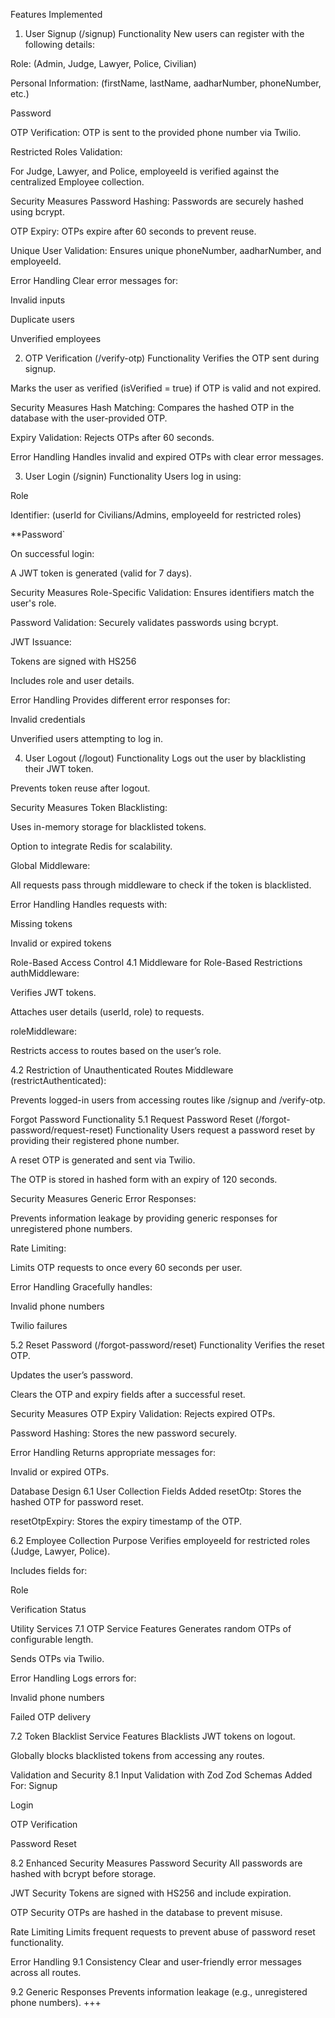 Features Implemented
1. User Signup (/signup)
Functionality
New users can register with the following details:

Role: (Admin, Judge, Lawyer, Police, Civilian)

Personal Information: (firstName, lastName, aadharNumber, phoneNumber, etc.)

Password

OTP Verification: OTP is sent to the provided phone number via Twilio.

Restricted Roles Validation:

For Judge, Lawyer, and Police, employeeId is verified against the centralized Employee collection.

Security Measures
Password Hashing: Passwords are securely hashed using bcrypt.

OTP Expiry: OTPs expire after 60 seconds to prevent reuse.

Unique User Validation: Ensures unique phoneNumber, aadharNumber, and employeeId.

Error Handling
Clear error messages for:

Invalid inputs

Duplicate users

Unverified employees

2. OTP Verification (/verify-otp)
Functionality
Verifies the OTP sent during signup.

Marks the user as verified (isVerified = true) if OTP is valid and not expired.

Security Measures
Hash Matching: Compares the hashed OTP in the database with the user-provided OTP.

Expiry Validation: Rejects OTPs after 60 seconds.

Error Handling
Handles invalid and expired OTPs with clear error messages.

3. User Login (/signin)
Functionality
Users log in using:

Role

Identifier: (userId for Civilians/Admins, employeeId for restricted roles)

**Password`

On successful login:

A JWT token is generated (valid for 7 days).

Security Measures
Role-Specific Validation: Ensures identifiers match the user's role.

Password Validation: Securely validates passwords using bcrypt.

JWT Issuance:

Tokens are signed with HS256

Includes role and user details.

Error Handling
Provides different error responses for:

Invalid credentials

Unverified users attempting to log in.

4. User Logout (/logout)
Functionality
Logs out the user by blacklisting their JWT token.

Prevents token reuse after logout.

Security Measures
Token Blacklisting:

Uses in-memory storage for blacklisted tokens.

Option to integrate Redis for scalability.

Global Middleware:

All requests pass through middleware to check if the token is blacklisted.

Error Handling
Handles requests with:

Missing tokens

Invalid or expired tokens

Role-Based Access Control
4.1 Middleware for Role-Based Restrictions
authMiddleware:

Verifies JWT tokens.

Attaches user details (userId, role) to requests.

roleMiddleware:

Restricts access to routes based on the user’s role.

4.2 Restriction of Unauthenticated Routes
Middleware (restrictAuthenticated):

Prevents logged-in users from accessing routes like /signup and /verify-otp.

Forgot Password Functionality
5.1 Request Password Reset (/forgot-password/request-reset)
Functionality
Users request a password reset by providing their registered phone number.

A reset OTP is generated and sent via Twilio.

The OTP is stored in hashed form with an expiry of 120 seconds.

Security Measures
Generic Error Responses:

Prevents information leakage by providing generic responses for unregistered phone numbers.

Rate Limiting:

Limits OTP requests to once every 60 seconds per user.

Error Handling
Gracefully handles:

Invalid phone numbers

Twilio failures

5.2 Reset Password (/forgot-password/reset)
Functionality
Verifies the reset OTP.

Updates the user’s password.

Clears the OTP and expiry fields after a successful reset.

Security Measures
OTP Expiry Validation: Rejects expired OTPs.

Password Hashing: Stores the new password securely.

Error Handling
Returns appropriate messages for:

Invalid or expired OTPs.

Database Design
6.1 User Collection
Fields Added
resetOtp: Stores the hashed OTP for password reset.

resetOtpExpiry: Stores the expiry timestamp of the OTP.

6.2 Employee Collection
Purpose
Verifies employeeId for restricted roles (Judge, Lawyer, Police).

Includes fields for:

Role

Verification Status

Utility Services
7.1 OTP Service
Features
Generates random OTPs of configurable length.

Sends OTPs via Twilio.

Error Handling
Logs errors for:

Invalid phone numbers

Failed OTP delivery

7.2 Token Blacklist Service
Features
Blacklists JWT tokens on logout.

Globally blocks blacklisted tokens from accessing any routes.

Validation and Security
8.1 Input Validation with Zod
Zod Schemas Added For:
Signup

Login

OTP Verification

Password Reset

8.2 Enhanced Security Measures
Password Security
All passwords are hashed with bcrypt before storage.

JWT Security
Tokens are signed with HS256 and include expiration.

OTP Security
OTPs are hashed in the database to prevent misuse.

Rate Limiting
Limits frequent requests to prevent abuse of password reset functionality.

Error Handling
9.1 Consistency
Clear and user-friendly error messages across all routes.

9.2 Generic Responses
Prevents information leakage (e.g., unregistered phone numbers). +++